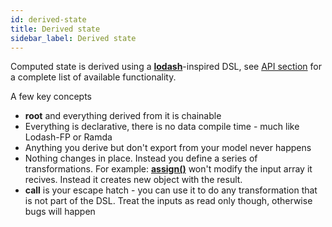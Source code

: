 ```yaml
---
id: derived-state
title: Derived state
sidebar_label: Derived state
---
```


Computed state is derived using a **[lodash](https://lodash.com)**-inspired DSL, see [API section](/docs/api/api.html) for a complete list of available functionality.

A few key concepts

- **root** and everything derived from it is chainable
- Everything is declarative, there is no data compile time - much like Lodash-FP or Ramda
- Anything you derive but don't export from your model never happens
- Nothing changes in place. Instead you define a series of transformations. For example: **[assign()](http://localhost:3000/docs/api/api.html#assign)** won't modify the input array it recives.
Instead it creates new object with the result.
- **call** is your escape hatch - you can use it to do any transformation that is not part of the DSL. Treat the inputs as read only though, otherwise bugs will happen
